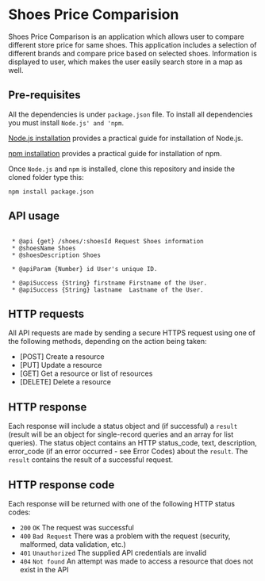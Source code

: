# Shoes Price Comparision
Shoes Price Comparison is an application which allows user to compare different store price for same shoes. This application includes a selection of different brands and compare price based on selected
shoes. Information is displayed to user, which makes the user easily search store in a map as well.


## Pre-requisites
All the dependencies is under `package.json` file. To install all dependencies you must install `Node.js' and 'npm`.

[Node.js installation](https://nodejs.org/en/) provides a practical guide for installation of Node.js.

[npm installation](https://docs.npmjs.com/cli/install) provides a practical guide for installation of npm.

Once `Node.js` and `npm` is installed, clone this repository and inside the cloned folder type this:

```
npm install package.json
```

## API usage
```

 * @api {get} /shoes/:shoesId Request Shoes information
 * @shoesName Shoes
 * @shoesDescription Shoes
 
 * @apiParam {Number} id User's unique ID.
 
 * @apiSuccess {String} firstname Firstname of the User.
 * @apiSuccess {String} lastname  Lastname of the User.
```

## HTTP requests
All API requests are made by sending a secure HTTPS request using one of the following methods, depending on the action being taken:

* [POST] Create a resource
* [PUT] Update a resource
* [GET] Get a resource or list of resources
* [DELETE] Delete a resource

## HTTP response
Each response will include a status object and (if successful) a `result` (result will be an object for single-record queries and an array for list queries). The status object contains an HTTP status_code, text, description, error_code (if an error occurred - see Error Codes) about the `result`. The `result` contains the result of a successful request. 

## HTTP response code
Each response will be returned with one of the following HTTP status codes:

* `200` `OK` The request was successful
* `400` `Bad Request` There was a problem with the request (security, malformed, data validation, etc.)
* `401` `Unauthorized` The supplied API credentials are invalid
* `404` `Not found` An attempt was made to access a resource that does not exist in the API

